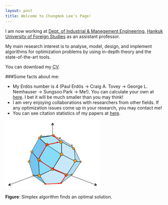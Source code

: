 ```yaml
---
layout: post
title: Welcome to Chungmok Lee's Page!
---
```


I am now working at [Dept. of Industrial & Manegement Engineering](heep://ime.hufs.ac.kr), [Hankuk University of Foreign Studies](http://www.hufs.ac.kr) as an assistant professor. 

My main research interest is to analyse, model, design, and implement algorithms for optimization problems by using in-depth theory and the state-of-the-art tools. 

You can download my [CV](/cv.pdf).

###Some facts about me:

- My Erdös number is 4 (Paul Erdös -> Craig A. Tovey -> George L. Nemhauser -> Sungsoo Park -> Me!). You can calculate your own at [here](http://www.oakland.edu/enp/). I bet it will be much smaller than you may think!
- I am very enjoying collaborations with researchers from other fields. If any optimization issues come up in your research, you may contact me!
- You can see citation statistics of my papers at [here](http://scholar.google.com/citations?hl=en&user=OLXPtxgAAAAJ). 

![Simplex algorithm finds an optimal solution](/images/SimplexLattice.png)

**Figure**: Simplex algorithm finds an optimal solution.
